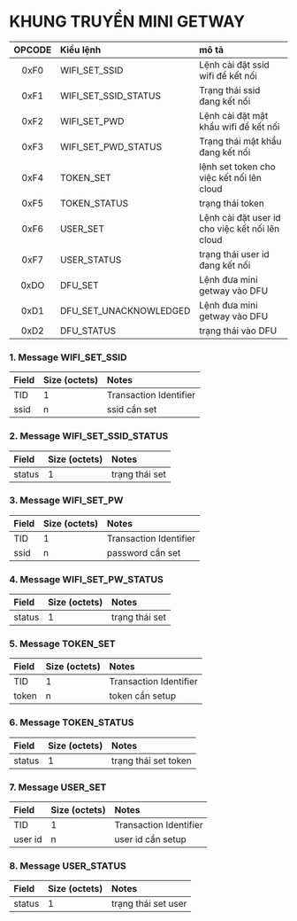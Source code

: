 # KHUNG TRUYỀN MINI GETWAY

| OPCODE | Kiểu lệnh | mô tả |
| :---: | :--- | :--- | 
| 0xF0 | WIFI_SET_SSID | Lệnh cài đặt ssid wifi để kết nối |
| 0xF1 | WIFI_SET_SSID_STATUS | Trạng thái ssid đang kết nối |
| 0xF2 | WIFI_SET_PWD | Lệnh cài đặt mật khẩu wifi để kết nối |
| 0xF3 | WIFI_SET_PWD_STATUS | Trạng thái mật khẩu đang kết nối |
| 0xF4 | TOKEN_SET | lệnh set token cho việc kết nối lên cloud |
| 0xF5 | TOKEN_STATUS | trạng thái token |
| 0xF6 | USER_SET | Lệnh cài đặt user id cho việc kết nối lên cloud |
| 0xF7 | USER_STATUS | trạng thái user id đang kết nối |
| 0xDO | DFU_SET | Lệnh đưa mini getway vào DFU |
| 0xD1 | DFU_SET_UNACKNOWLEDGED | Lệnh đưa mini getway vào DFU |
| 0xD2 | DFU_STATUS | trạng thái vào DFU |

### 1. Message WIFI_SET_SSID

| Field | Size (octets) | Notes |
| :--- | :--- | :--- | 
| TID | 1 | Transaction Identifier |
| ssid | n | ssid cần set |

### 2. Message WIFI_SET_SSID_STATUS

| Field | Size (octets) | Notes |
| :--- | :--- | :--- |
| status | 1 | trạng thái set |

### 3. Message WIFI_SET_PW

| Field | Size (octets) | Notes |
| :--- | :--- | :--- | 
| TID | 1 | Transaction Identifier |
| ssid | n | password cần set |

### 4. Message WIFI_SET_PW_STATUS

| Field | Size (octets) | Notes |
| :--- | :--- | :--- |
| status | 1 | trạng thái set |

### 5. Message TOKEN_SET

| Field | Size (octets) | Notes |
| :--- | :--- | :--- | 
| TID | 1 | Transaction Identifier |
| token | n | token cần setup |

### 6. Message TOKEN_STATUS

| Field | Size (octets) | Notes |
| :--- | :--- | :--- |
| status | 1 | trạng thái set token |

### 7. Message USER_SET

| Field | Size (octets) | Notes |
| :--- | :--- | :--- | 
| TID | 1 | Transaction Identifier |
| user id | n | user id cần setup |

### 8. Message USER_STATUS

| Field | Size (octets) | Notes |
| :--- | :--- | :--- |
| status | 1 | trạng thái set user |


